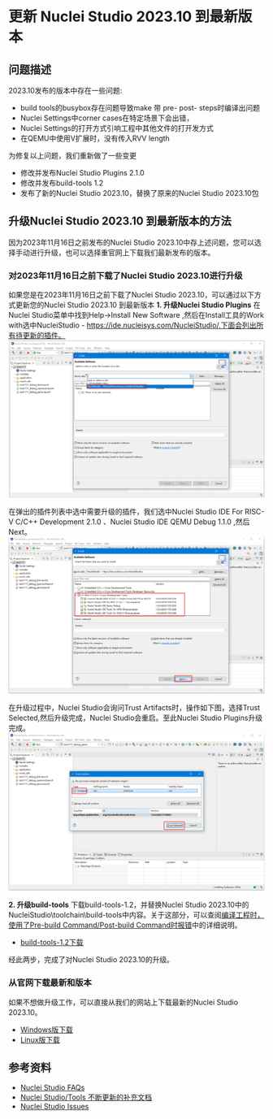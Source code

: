 # 更新 Nuclei Studio 2023.10 到最新版本

## 问题描述
2023.10发布的版本中存在一些问题:
* build tools的busybox存在问题导致make 带 pre- post- steps时编译出问题
* Nuclei Settings中corner cases在特定场景下会出错，
* Nuclei Settings的打开方式引响工程中其他文件的打开发方式
* 在QEMU中使用V扩展时，没有传入RVV length

为修复以上问题，我们重新做了一些变更
* 修改并发布Nuclei Studio Plugins 2.1.0
* 修改并发布build-tools 1.2
* 发布了新的Nuclei Studio 2023.10，替换了原来的Nuclei Studio 2023.10包

## 升级Nuclei Studio 2023.10 到最新版本的方法

因为2023年11月16日之前发布的Nuclei Studio 2023.10中存上述问题，您可以选择手动进行升级，也可以选择重官网上下载我们最新发布的版本。

### 对2023年11月16日之前下载了Nuclei Studio 2023.10进行升级
如果您是在2023年11月16日之前下载了Nuclei Studio 2023.10，可以通过以下方式更新您的Nuclei Studio 2023.10 到最新版本
**1. 升级Nuclei Studio Plugins**
在Nuclei Studio菜单中找到Help->Install New Software ,然后在Install工具的Work with选中NucleiStudio - https://ide.nucleisys.com/NucleiStudio/,下面会列出所有待更新的插件。
![](asserts/images/195660415249583.png)

在弹出的插件列表中选中需要升级的插件，我们选中Nuclei Studio IDE For RISC-V C/C++ Development 2.1.0 、Nuclei Studio IDE QEMU Debug 1.1.0 ,然后Next。
![](asserts/images/v_20231116151002.png)

在升级过程中，Nuclei Studio会询问Trust Artifacts时，操作如下图，选择Trust Selected,然后升级完成，Nuclei Studio会重启。至此Nuclei Studio Plugins升级完成。
![](asserts/images/v_17001190261409.png)
    
**2. 升级build-tools**
下载build-tools-1.2，并替换Nuclei Studio 2023.10中的NucleiStudio\toolchain\build-tools中内容。关于这部分，可以查阅[编译工程时，使用了Pre-build Command/Post-build Command时报错](https://github.com/Nuclei-Software/nuclei-studio/blob/main/4-use_pre_build_or_post_build.md)中的详细说明。

- [build-tools-1.2下载](https://www.nucleisys.com/upload/files/toochain/build-tools/win32-buildtools-1.2.zip)

经此两步，完成了对Nuclei Studio 2023.10的升级。
    
### 从官网下载最新和版本
如果不想做升级工作，可以直接从我们的网站上下载最新的Nuclei Studio 2023.10。
- [Windows版下载](https://www.nucleisys.com/upload/files/nucleistudio/NucleiStudio_IDE_202310-win64.zip)
- [Linux版下载](https://www.nucleisys.com/upload/files/toochain/qemu/nuclei-qemu-2023.10-linux-x64.tar.gz)
## 参考资料

- [Nuclei Studio FAQs](https://www.rvmcu.com/nucleistudio-faq.html)
- [Nuclei Studio/Tools 不断更新的补充文档](https://github.com/Nuclei-Software/nuclei-studio)
- [Nuclei Studio Issues](https://github.com/Nuclei-Software/nuclei-studio/issues)